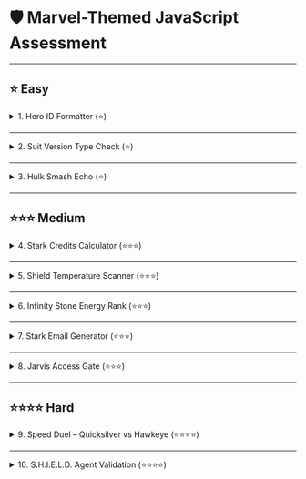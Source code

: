# 🛡️ Marvel-Themed JavaScript Assessment

---

## ⭐ Easy

<details>
<summary>1. Hero ID Formatter (⭐)</summary>

### Task

Prompt the user for a hero’s name. Convert it to lowercase and uppercase. Display both on separate lines.

#### Example 1

**Input**: `"BlackPanther"`
**Output**:

## Answer

```js
var BlackPanther = window.prompt("BlackPanther");
console.log(BlackPanther.toLowerCase());
console.log(BlackPanther.toUpperCase());
```

```
blackpanther
BLACKPANTHER
```

#### Example 2

**Input**: `"  ScarletWitch "`
**Output**:

```
scarletwitch
SCARLETWITCH
```

</details>

---

<details>
<summary>2. Suit Version Type Check (⭐)</summary>

### Task

Tony inputs the suit version as a string. Convert it to number and log the type before and after conversion.

#### Example 1

**Input**: `"85"`
**Output**:

```
string
number
```

#### Example 2

**Input**: `"007"`
**Output**:

```
string
number
```

</details>

---

<details>
<summary>3. Hulk Smash Echo (⭐)</summary>

### Task

Ask the user for a sound effect (e.g., `"Smash!"`) and echo it 3 times in a single line.

## Answer

```js
var sound = window.prompt("Enter the Sound");
console.log(sound.repeat(3));
```

#### Example 1

**Input**: `"Smash!"`
**Output**:

```
Smash!Smash!Smash!
```

#### Example 2

**Input**: `"Boom "`
**Output**:

```
Boom Boom Boom
```

</details>

---

## ⭐⭐⭐ Medium

<details>
<summary>4. Stark Credits Calculator (⭐⭐⭐)</summary>

### Task

Prompt for two separate Stark wallet balances (as strings). Convert both to numbers and display the total credits.

## Answer

```js
var Stark1 = +window.prompt("Enter Stark Wallet Balance");

var Stark2 = +window.prompt("Enter Stark Wallet Balance");

var Stark3 = Stark1 + Stark2;
console.log(`Your total balance is ${Stark3} credits.`);
```

#### Example 1

**Input**: `"1000"`, `"5000"`
**Output**:

```
Your total balance is 6000 credits.
```

#### Example 2

**Input**: `"250"`, `"250"`
**Output**:

```
Your total balance is 500 credits.
```

</details>

---

<details>
<summary>5. Shield Temperature Scanner (⭐⭐⭐)</summary>

### Task

Prompt for the shield’s surface temperature in Celsius.

- > 120 → "🔥 Overheated!"
- < -10 → "❄️ Frozen!"
- Else → "🛡️ Stable."

## Answer

```js
let Temperature = +window.prompt("Enter the Temperature");

if (Temperature > 120) {
  console.log(" 🔥 Overheated!");
} else if (Temperature > 10) {
  console.log(" ❄️ Frozen!");
} else {
  console.log("🛡️ Stable.");
}
```

#### Example 1

**Input**: `130`
**Output**:

```
🔥 Overheated!
```

#### Example 2

**Input**: `25`
**Output**:

```
🛡️ Stable.
```

</details>

---

<details>
<summary>6. Infinity Stone Energy Rank (⭐⭐⭐)</summary>

### Task

Prompt for the power level (0–100) of an infinity stone.
Rank:

- 90+ → "Legendary 💎"
- 60–89 → "Potent ⚡"
- <60 → "Weak 🪨"

#### Example 1

**Input**: `95`
**Output**:

```
Legendary 💎
```

#### Example 2

**Input**: `58`
**Output**:

```
Weak 🪨
```

</details>

---

<details>
<summary>7. Stark Email Generator (⭐⭐⭐)</summary>

### Task

Prompt for a name. Trim and convert it to lowercase. Output the Stark Industries email.

## Answer

```js
let name = window.prompt("Enter the Name");
name = name.trim();
console.log(`${name}@starkindustries.com`);
```

#### Example 1

**Input**: `" Peter "`
**Output**:

```
peter@starkindustries.com
```

#### Example 2

**Input**: `"WARMachine"`
**Output**:

```
warmachine@starkindustries.com
```

</details>

---

<details>
<summary>8. Jarvis Access Gate (⭐⭐⭐)</summary>

### Task

Prompt for an access code (number).

- 1000–1999 → “Access granted”
- Exactly 1700 → “⚠️ Override mode activated”
- Else → “Access denied”

## Ans

```js

let Code =+window.prompt("Enter the Acces Code")

if(code<1000 && code>1999){
    console.log("Acess granted")
}else if(code==1700){

console.log("⚠️ Override mode activated")

}else{
    console.log(“Access denied”)
}

```

#### Example 1

**Input**: `1024`
**Output**:

```
Access granted
```

#### Example 2

**Input**: `1700`
**Output**:

```
⚠️ Override mode activated
```

</details>

---

## ⭐⭐⭐⭐ Hard

<details>
<summary>9. Speed Duel – Quicksilver vs Hawkeye (⭐⭐⭐⭐)</summary>

### Task

Prompt for their speeds. Log who is faster and by how much (in km/h).

#### Example 1

**Input**: `180`, `90`
**Output**:

```
Quicksilver is faster than Hawkeye by 90 km/h.
```

#### Example 2

**Input**: `150`, `160`
**Output**:

```
Hawkeye is faster than Quicksilver by 10 km/h.
```

</details>

---

<details>
<summary>10. S.H.I.E.L.D. Agent Validation (⭐⭐⭐⭐)</summary>

### Task

Prompt for a name. Normalize the input (trim + lowercase).
Validate against allowed agents: `"natasha"`, `"clint"`, `"nick"`.

- If match → "🛡️ Access granted"
- Else → "⛔ Unauthorized"

#### Example 1

**Input**: `"  NiCk "`
**Output**:

```
🛡️ Access granted
```

#### Example 2

**Input**: `"tony"`
**Output**:

```
⛔ Unauthorized
```

</details>
